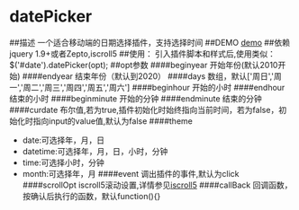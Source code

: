 # datePicker
##描述
一个适合移动端的日期选择插件，支持选择时间
##DEMO
[demo](http://deng213.sinapp/demo/datePicker)
##依赖
jquery 1.9+或者Zepto,iscroll5
##使用：
引入插件脚本和样式后,使用类似：$('#date').datePicker(opt);
##opt参数
####beginyear
开始年份(默认2010开始)
####endyear
结束年份（默认到2020）
####days
数组，默认['周日','周一','周二','周三','周四','周五','周六']
####beginhour
开始的小时
####endhour
结束的小时
####beginminute
开始的分钟
####endminute
结束的分钟
####curdate
布尔值,若为true,插件初始化时始终指向当前时间，若为false，初始化时指向input的value值,默认为false
####theme
- date:可选择年，月，日
- datetime:可选择年，月，日，小时，分钟
- time:可选择小时，分钟
- month:可选择年，月
####event
调出插件的事件,默认为click
####scrollOpt
iscroll5滚动设置,详情参见[iscroll5](https://github.com/cubiq/iscroll)
####callBack
回调函数，按确认后执行的函数，默认function(){}

